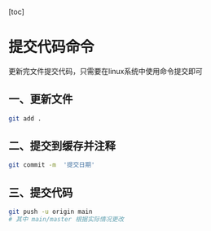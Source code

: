 [toc]
# 提交代码命令
更新完文件提交代码，只需要在linux系统中使用命令提交即可
## 一、更新文件

```bash
git add .
```
## 二、提交到缓存并注释

```bash
git commit -m  '提交日期'
```

## 三、提交代码

```bash
git push -u origin main
# 其中 main/master 根据实际情况更改
```

